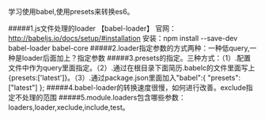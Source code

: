 学习使用babel,使用presets来转换es6。

#####1.js文件处理的loader 【babel-loader】 官网：http://babeljs.io/docs/setup/#installation
安装：npm install --save-dev babel-loader babel-core
#####2.loader指定参数的方式两种：一种低query,一种是loader后面加上？指定参数
#####3.presets的指定。三种方式：（1）.配置文件中作为query里面指定。（2）.通过在根目录下面简历.babelc的文件里面写上{presets:['latest']}。（3）.通过package.json里面加入"babel":{
	"presets":["latest"]
};
#####4.babel-loader的转换速度很慢，如何进行改善。exclude指定不处理的范围
#####5.module.loaders包含哪些参数：loaders,loader,xeclude,include,test。
